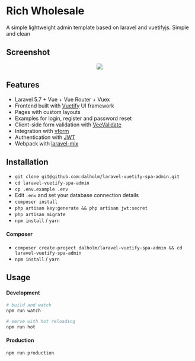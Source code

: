
# Rich Wholesale 

A simple lightweight admin template based on laravel and vuetifyjs. Simple and clean

## Screenshot
<p align="center">
<img src="https://i.imgur.com/HIaxKmn.png">
</p>

## Features

- Laravel 5.7 + Vue + Vue Router + Vuex
- Frontend built with [Vuetify](https://github.com/vuetifyjs/vuetify) UI framework
- Pages with custom layouts 
- Examples for login, register and password reset
- Client-side form validation with [VeeValidate](https://github.com/baianat/vee-validate)
- Integration with [vform](https://github.com/cretueusebiu/vform)
- Authentication with [JWT](https://github.com/tymondesigns/jwt-auth)
- Webpack with [laravel-mix](https://github.com/JeffreyWay/laravel-mix)

## Installation
- `git clone git@github.com:dalholm/laravel-vuetify-spa-admin.git`
- `cd laravel-vuetify-spa-admin`
- `cp .env.example .env`
- Edit `.env` and set your database connection details
- `composer install`
- `php artisan key:generate && php artisan jwt:secret`
- `php artisan migrate`
- `npm install` / `yarn`

#### Composer
- `composer create-project dalholm/laravel-vuetify-spa-admin && cd laravel-vuetify-spa-admin`
- `npm install` / `yarn`

## Usage

#### Development

```bash
# build and watch
npm run watch

# serve with hot reloading
npm run hot
```

#### Production

```bash
npm run production
```

